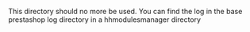 This directory should no more be used.
You can find the log in the base prestashop log directory in a hhmodulesmanager directory